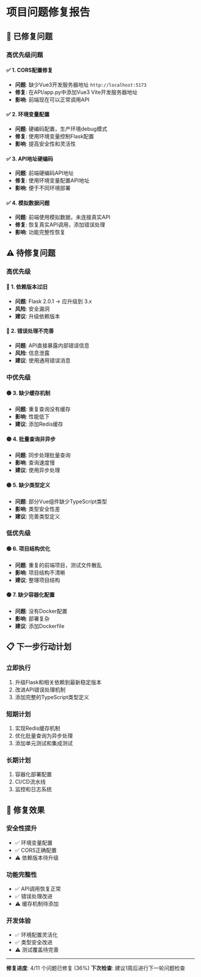 # 项目问题修复报告

## 🔧 已修复问题

### 高优先级问题

#### ✅ 1. CORS配置修复
- **问题**: 缺少Vue3开发服务器地址 `http://localhost:5173`
- **修复**: 在API/app.py中添加Vue3 Vite开发服务器地址
- **影响**: 前端现在可以正常调用API

#### ✅ 2. 环境变量配置
- **问题**: 硬编码配置，生产环境debug模式
- **修复**: 使用环境变量控制Flask配置
- **影响**: 提高安全性和灵活性

#### ✅ 3. API地址硬编码
- **问题**: 前端硬编码API地址
- **修复**: 使用环境变量配置API地址
- **影响**: 便于不同环境部署

#### ✅ 4. 模拟数据问题
- **问题**: 前端使用模拟数据，未连接真实API
- **修复**: 恢复真实API调用，添加错误处理
- **影响**: 功能完整性恢复

## ⚠️ 待修复问题

### 高优先级

#### 🔴 1. 依赖版本过旧
- **问题**: Flask 2.0.1 → 应升级到 3.x
- **风险**: 安全漏洞
- **建议**: 升级依赖版本

#### 🔴 2. 错误处理不完善
- **问题**: API直接暴露内部错误信息
- **风险**: 信息泄露
- **建议**: 使用通用错误消息

### 中优先级

#### 🟡 3. 缺少缓存机制
- **问题**: 重复查询没有缓存
- **影响**: 性能低下
- **建议**: 添加Redis缓存

#### 🟡 4. 批量查询非异步
- **问题**: 同步处理批量查询
- **影响**: 查询速度慢
- **建议**: 使用异步处理

#### 🟡 5. 缺少类型定义
- **问题**: 部分Vue组件缺少TypeScript类型
- **影响**: 类型安全性差
- **建议**: 完善类型定义

### 低优先级

#### 🟢 6. 项目结构优化
- **问题**: 重复的前端项目，测试文件散乱
- **影响**: 项目结构不清晰
- **建议**: 整理项目结构

#### 🟢 7. 缺少容器化配置
- **问题**: 没有Docker配置
- **影响**: 部署复杂
- **建议**: 添加Dockerfile

## 📋 下一步行动计划

### 立即执行
1. 升级Flask和相关依赖到最新稳定版本
2. 改进API错误处理机制
3. 添加完整的TypeScript类型定义

### 短期计划
1. 实现Redis缓存机制
2. 优化批量查询为异步处理
3. 添加单元测试和集成测试

### 长期计划
1. 容器化部署配置
2. CI/CD流水线
3. 监控和日志系统

## 🎯 修复效果

### 安全性提升
- ✅ 环境变量配置
- ✅ CORS正确配置
- ⚠️ 依赖版本待升级

### 功能完整性
- ✅ API调用恢复正常
- ✅ 错误处理改进
- ⚠️ 缓存机制待添加

### 开发体验
- ✅ 环境配置灵活化
- ✅ 类型安全改进
- ⚠️ 测试覆盖待完善

---

**修复进度**: 4/11 个问题已修复 (36%)
**下次检查**: 建议1周后进行下一轮问题检查
